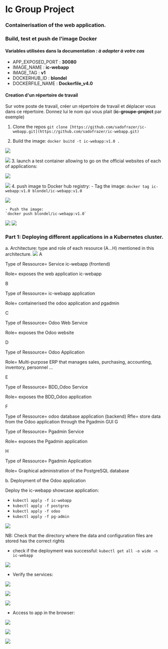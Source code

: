 # Ic Group Project
### Containerisation of the web application.

### Build, test et push de l'image Docker
#### Variables utilisées dans la documentation : *à adapter à votre cas*
- APP_EXPOSED_PORT : **30080**
- IMAGE_NAME : **ic-webapp**
- IMAGE_TAG : **v1**
- DOCKERHUB_ID : **blondel**
- DOCKERFILE_NAME : **Dockerfile_v4.0**

#### Creation d'un répertoire de travail
Sur votre poste de travail, créer un répertoire de travail et déplacer vous dans ce répertoire.
Donnez lui le nom qui vous plait (**ic-groupe-project** par exemple)

1. Clone the repos
`git clone [https://github.com/sadofrazer/ic-webapp.git](https://github.com/sadofrazer/ic-webapp.git)`

2. Build the image:
`docker buitd -t ic-webapp:v1.0 .`

![](https://lh5.googleusercontent.com/hg5Pmt82WY8TAUZpdBIo9rsjSscTYT1oV4O0sAp5ZXGfsw0pW5puMOS1EoAw7TPoZckyiJf70uO4-fA5qMvGmLBxMsjQV2tWVqVA7dhSTDR_MnIu4yenW8PgL2Ir46EuUwZG-Pw4CzgJqh8r1EhXRGKj1ABfjq0idhr-FlDtkIclVpzQ-YCoPtYcMw)

![](https://lh3.googleusercontent.com/nigJ3Bs2Hth7dBNcuV1YpOVZjCCyfxF6T-aSRbXrlBbNq6hl0WyFTVLiPYGEhY0Lto2dhBcbF2l0aujuALBiKG9F6zyydRNdg6cwMW2LHMwxFmTpZ_5f8uN8JV6MJo1krJqactn3WmQpsD-QXOjiqp13nlKOAv64TgsG6B9d3R78y2aRrT4MSWPHzw)
3. launch a test container allowing to go on the official websites of each of applications:

![](https://lh6.googleusercontent.com/aZRdQhThLr_jCPJOqsdtYRCgBCGf1lrr7es-4PjynywVATVxdouumlRsDsQ_CcFUOtvBHkgBHp1IA7WNElMczLhks181kyzLyLrB0LiOGf7NO5V9N20gm-bhlI4Ms7qyqyWCcqmAix7BwUNgfSvVrv3B7azr2mvL57lwUPhiY8nOdLmcbaTivHokbg)

![](https://lh6.googleusercontent.com/Dfxl4FFxHCVyjVZVeTpbSI1Z01d7JIEDST5_auzRKHJ3nCfN78vWcL3-fnfaVTRTMliJcOmW-bMpvYkep-t2ro5CRsZiW7hr_3Jp7ryfKD-UeYFhg4NnJ24AFtak25svcObwJMEL39oegjawF1r_YzJ-YdP698j1J4Pjz6SCHkys6yOdPcxBRi38dg)
4. push image to  Docker hub registry:
	- Tag the image:
	`docker tag ic-webapp:v1.0 blondel/ic-webapp:v1.0`

![](https://lh5.googleusercontent.com/JXKaelTQQAxPX_M0VRSYxFTHiSE1ryqzBVPiLStiHxxF6oF-d6gbUGNT_aS2DAfan-vtYySEwrRf0M6IRUqUN_nX3uzh6FZNtFT__i1AoWt29FO0sdXIE2YxJMiOP488agGKayNoLZ-SIsLwIe6B4kZffwQZLj7nE376IH0vEF-AlHqGzWNjs1qbHQ)


	- Push the image:
	`docker push blondel/ic-webapp:v1.0`

![](https://lh4.googleusercontent.com/nI-WeW0gFJaqHCRy0n6J9BcnG6N7w9G8I_ZiBaHxbWBj0TmQtJ0414PtArkopx5-sDb7fD0r8KSfo4MSk1NN-6aHVIeeIU49N8uvBqatT9_SNJMoW6iXYRTCdme8R4CVcZOSxu-FesNbqi_JbERmPjoxNs3miM14EaHI0wqMB22RaMH5SDKxBAvo7Q)
![](https://lh3.googleusercontent.com/m_cUiWVEhpJ2N5IwjnSQgm1D7TJ8wmGJEsz3ZjXoEmSvl1Fs2lnEWW7vyUDm66pLs3rQUXIrwn7kcgYjPt_B52rLOmoewRHsOUNFqOtZjYss80on0N3gwzj86Ko969pXTACe-cYQqUB2lGPYXGQb04MTHDBG_kAGOs7lqVD7pzoirMdIVJmtGZP3Rg)

### Part 1: Deploying different applications in a Kubernetes cluster.

a. Architecture:
 type and role of each resource (A...H) mentioned in this architecture.
![](https://lh3.googleusercontent.com/Vf-PRFcXNR9PJ_dul0yod3uql2U538NXUaVAX3fzP-PL9MLkdMkW10PWvNoD_pd7EhGBCieVRH_Vr9nDP8HWa-K_KOKl71bTb3DQ6pH_vvyBad0Eq9mONEINlhTKYftYgsp5sgQJ-BK-LkxeDHHaPwIjf312elCyAnWcY5F5OHB-J6UsJzbTRl-TzQ)
A

Type of Ressource= Service ic-webapp (frontend)

Role= exposes the web application ic-webapp

B

Type of Ressource= ic-webapp application 

Role= containerised the odoo application and pgadmin

C

Type of Ressource=  Odoo Web Service

Role= exposes the Odoo website

D

Type of Ressource=  Odoo Application

Role= Multi-purpose ERP that manages sales, purchasing, accounting, inventory, personnel …

E

Type of Ressource=  BDD_Odoo Service

Role= exposes the BDD_Odoo application

F

Type of Ressource= odoo database application (backend)
Rfle= store data from the Odoo application through the Pgadmin GUI
G

Type of Ressource= Pgadmin Service 

Role= exposes the Pgadmin application

H

Type of Ressource=  Pgadmin Application

Role= Graphical administration of the PostgreSQL database



b. Deployment of the Odoo application

Deploy the ic-webapp showcase application:
- `kubectl apply -f ic-webapp`
- `kubectl apply -f postgres`
- `kubectl apply -f odoo`
- `kubectl apply -f pg-admin`

**![](https://lh4.googleusercontent.com/w2Nee8U2H5kQlE2CwACaqWX9g1-svvQmZ4TsjyMgitB1XMU9jksGP3t9xgg20OmcWsSRyZXy4QDJvgqtbzIqOSNF2olZq2-oO5ET0YAt9hMFve-6MzM6zDp2Iy4jwiQ9Qe1v3pP3SnBIqpdg8AC_NnmJd3UFHy4_Z53JqzgOl4gQpOt4nkZ3qfjW-g)**

NB: Check that the directory where the data and configuration files are stored has the correct rights

- check if the deployment was successful: `kubectl get all -o wide -n ic-webapp`

**![](https://lh5.googleusercontent.com/pVV093ZChDzzXiELsizHkMcK7sAioRtvRusiMf3PkmpVoMgl0szFETwf3O6ENlVZc_3UTuZIp0GO3xnYxyw_guWyvTdNIVID7f94zyXrBdXVOQqMIsrBu8SLaX5NZBIZVPMt_kxDPMxPpPKUjeUdAdJUlpj5GzHNr2TyGO97sLNSWt3npxEnPRgunQ)**

- Verify the services:

**![](https://lh6.googleusercontent.com/rS_O1l0wWm_6XTXFcRbZU8BxjxExnGGt2dOBBrNqzvm9YaH1c91hMqduiRsW6fA4taS8CCAnYCK-b1scFZg52pUU6jwCDyD6Jo0s7JZrUg-nZTB9tAvuF2Pl0L54BKRgF2U5syxA3RPx2DPJ6mOxP6DZXL06CZpXLEPIkH03R2XxnADdmMA7z479rA)**

**![](https://lh4.googleusercontent.com/VDiIssH0INinTrAldOJyo9KFHccihco9X3Rg27lbX1bFZHYNXEwWN1n5RXB91TGe1d9YQEsXFAbLGfbWn6mnx1nP5QDBaEzkPFg9tx2JQV2LjoKQM5m277hXtECF4aJ_6pdmL6U5aFSMkzGBmcbtwVCU9oYkwNCf5iaHZvL1_erQpayqe-uIlLroGA)**

**![](https://lh6.googleusercontent.com/4OshYXYbrrg-3CLn3PUqOgDuQpD8fBF2WDjLo1cuS1gZmjl-vsd62MpXUlzpu3Ph2dc-La85-WTFCjfX_juN6A36zLLOMS-iQgpPM5avVAdKYsXXqcBHj5ABC7v7ChON9kJnaKvanpeqGVMWEtmDFavNW439L5_XWJEfw4xediuRYSuf7HqFF3_dVw)**

- Access to app in the browser:

**![](https://lh4.googleusercontent.com/Pv2Xbw6EtC6PendAhRGeYhMcUh6oQQVCoCkx88hPFTGxHP36vKoFeQ1baNsF8F0hI6wGA6GXRrwQRUZtcxNCt4dJWX4HpL3S1M2PoGVWhtKsE7DnKdbXLnrR_f7ldAU3grhflfUTdpTw-wQASbz_dmotJAeCnK-3mUEHRiEf1A0BOxsioiCjQdscng)**

**![](https://lh4.googleusercontent.com/mrXfrxlTJka1cA2wFGZUIGpFoImw97_7GRYDtjE-ohUDr4HRwYYX9makBIW8_fLXmZw7u9EOyBK47FRRZkyV_bUq79XMo15Ml15xrvM_1Lgm172KAfEFaflXpsz9-VwrgWYQ9WlKnXviaz2eQF3ppsacUgFngIbVgSYpXU4U0scHTyRB1lyj80thZA)**

**![](https://lh3.googleusercontent.com/rb0oqsiPZMFTsBjU7803-4FL5aGCm7sV7BHFDv-Tqee-1OHmQVZ4vkbg0l6oclrE5FU465283Jgg2Q6ZYan3AI0t5-JlRV-Yckz3W1TEtXwaGN1oOFx_XQE4ZB4FyLkktVhkYNXwdYvNlipsnf27qlHrHZD_BrwsZQnpG_zFPss8EV2iFZiQmKLjww)**
